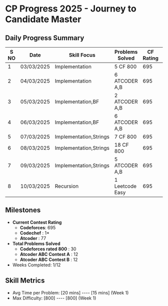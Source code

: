 # CP Progress 2025 - Journey to Candidate Master

## Daily Progress Summary
|S NO| Date       | Skill Focus             | Problems Solved  | CF Rating | Key Improvement         |
|----|------------|-------------------------|------------------|-----------|-------------------------|
| 1  | 03/03/2025 | Implementation          | 5  CF 800        | 695       |             -           |
| 2  | 04/03/2025 | Implementation          | 6  ATCODER A,B   | 695       |             -           |
| 3  | 05/03/2025 | Implementation,BF       | 2  ATCODER A,B   | 695       |             -           |
| 4  | 06/03/2025 | Implementation,BF       | 6  ATCODER A,B   | 695       |             -           |
| 5  | 07/03/2025 | Implementation,Strings  | 7  CF 800        | 695       |             -           |
| 6  | 08/03/2025 | Implementation,Strings  | 18 CF 800        | 695       |             -           |
| 7  | 09/03/2025 | Implementation,Strings  | 5 ATCODER A,B    | 695       |             -           |
| 8  | 10/03/2025 | Recursion               | 1 Leetcode Easy  | 695       |             -           |

## Milestones
- **Current Contest Rating**
  - **Codeforces**: 695
  - **Codechef**  : 1*
  - **Atcoder**   : 77
- **Total Problems Solved**
  - **Codeforces rated 800**  : 30 
  - **Atcoder ABC Contest A** : 12
  - **Atcoder ABC Contest B** : 12
- Weeks Completed: 1/12

## Skill Metrics
- Avg Time per Problem: [20 mins] ---- [15 mins] (Week 1)
- Max Difficulty: [800] ---- [800] (Week 1)
